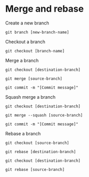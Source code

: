 # Merge and rebase

Create a new branch

```
git branch [new-branch-name]
```

Checkout a branch

```
git checkout [branch-name]
```

Merge a branch

```
git checkout [destination-branch]

git merge [source-branch]

git commit -m "[Commit message]"
```

Squash merge a branch

```
git checkout [destination-branch]

git merge --squash [source-branch]

git commit -m "[Commit message]"
```

Rebase a branch

```
git checkout [source-branch]

git rebase [destination-branch]

git checkout [destination-branch]

git rebase [source-branch]
```